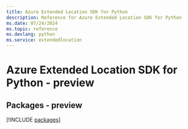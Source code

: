 ```yaml
---
title: Azure Extended Location SDK for Python
description: Reference for Azure Extended Location SDK for Python
ms.date: 07/24/2024
ms.topic: reference
ms.devlang: python
ms.service: extendedlocation
---
```

# Azure Extended Location SDK for Python - preview
## Packages - preview
[!INCLUDE [packages](extended-location-index.md)]